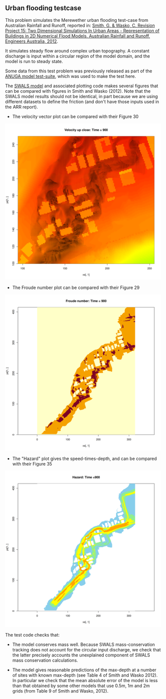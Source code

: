 ## Urban flooding testcase

This problem simulates the Merewether urban flooding test-case from Australian Rainfall and Runoff, reported in:
[Smith, G. & Wasko, C. Revision Project 15: Two Dimensional Simulations In 
Urban Areas - Representation of Buildings in 2D Numerical Flood Models. Australian 
Rainfall and Runoff, Engineers Australia, 2012](https://arr.ga.gov.au/__data/assets/pdf_file/0014/40523/ARR_Project_15_Subproject_report_buildings_final.pdf).

It simulates steady flow around complex urban topography. A constant discharge
is input within a circular region of the model domain, and the model is run to
steady state. 

Some data from this test problem was previously released as part of the 
[ANUGA model test-suite](https://github.com/GeoscienceAustralia/anuga_core/tree/main/validation_tests/case_studies/merewether),
which was used to make the test here.

The [SWALS model](merewether_example.f90) and associated plotting code makes
several figures that can be compared with figures in Smith and Wasko (2012).
Note that the SWALS model results should not be identical, in part because we
are using different datasets to define the friction (and don't have those
inputs used in the ARR report).

* The velocity vector plot can be compared with their Figure 30

![Velocity vector plot near buildings](Velocity_vector_plot.png)

* The Froude number plot can be compared with their Figure 29

![Froude number plot](Froude_number_plot.png)

* The "Hazard" plot gives the speed-times-depth, and can be compared with their Figure 35

![Hazard plot (speed x depth)](Hazard_plot.png)

The test code checks that:

* The model conserves mass well. Because SWALS mass-conservation tracking does
  not account for the circular input discharge, we check that the latter
precisely accounts the unexplained component of SWALS mass conservation
calculations. 

* The model gives reasonable predictions of the max-depth at a number of sites
  with known max-depth (see Table 4 of Smith and Wasko 2012). In particular we
check that the mean absolute error of the model is less than that obtained by
some other models that use 0.5m, 1m and 2m grids (from Table 9 of Smith and Wasko,
2012).

